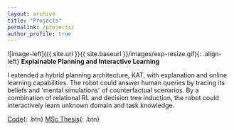 ```yaml
---
layout: archive
title: "Projects"
permalink: /projects/
author_profile: true
---
```



![image-left]({{ site.url }}{{ site.baseurl }}/images/exp-resize.gif){: .align-left}  **Explainable Planning and Interactive Learning** 

I extended a hybrid planning architecture, KAT, with explanation and online learning capabilities. The robot could answer human queries by tracing its beliefs and 'mental simulations' of counterfactual scenarios. By a combination of relational RL and decision tree induction, the robot could interactively learn unknown domain and task knowledge.

[Code](https://github.com/SridharSola/Explanations-and-Learning){: .btn}  [MSc Thesis](https://drive.google.com/file/d/1DNTGtDMFa1xbxG65BY_Vduoroh-ChRxH/view?usp=sharing){: .btn}



